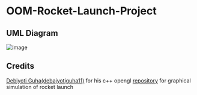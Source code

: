 # OOM-Rocket-Launch-Project
## UML Diagram
![image](https://user-images.githubusercontent.com/76404817/155457898-312752af-e5a6-4b1d-a1ff-3ef4e7b53b38.png)

## Credits
[Debjyoti Guha(debajyotiguha11)](https://github.com/debajyotiguha11) for his c++ opengl [repository](https://github.com/debajyotiguha11/Rocket_Launching) for graphical simulation of rocket launch
